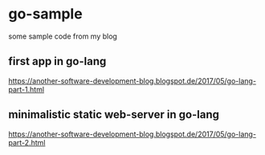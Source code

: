 # go-sample
some sample code from my blog

## first app in go-lang

https://another-software-development-blog.blogspot.de/2017/05/go-lang-part-1.html

## minimalistic static web-server in go-lang

https://another-software-development-blog.blogspot.de/2017/05/go-lang-part-2.html
